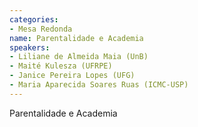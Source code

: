 ```yaml
---
categories:
- Mesa Redonda
name: Parentalidade e Academia
speakers:
- Liliane de Almeida Maia (UnB)
- Maité Kulesza (UFRPE)
- Janice Pereira Lopes (UFG)
- Maria Aparecida Soares Ruas (ICMC-USP)
---
```


Parentalidade e Academia